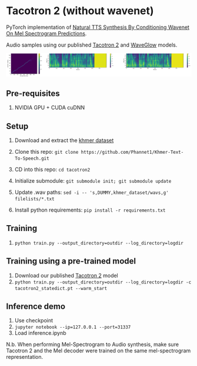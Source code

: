 # Tacotron 2 (without wavenet)

PyTorch implementation of [Natural TTS Synthesis By Conditioning
Wavenet On Mel Spectrogram Predictions](https://arxiv.org/pdf/1712.05884.pdf). 

Audio samples using our published [Tacotron 2] and [WaveGlow] models.

![Alignment, Predicted Mel Spectrogram, Target Mel Spectrogram](tensorboard.png)

## Pre-requisites
1. NVIDIA GPU + CUDA cuDNN

## Setup
1. Download and extract the [khmer dataset](https://www.openslr.org/resources/42/km_kh_male.zip)

2. Clone this repo: `git clone https://github.com/Phannet1/Khmer-Text-To-Speech.git`
3. CD into this repo: `cd tacotron2`
4. Initialize submodule: `git submodule init; git submodule update`
5. Update .wav paths: `sed -i -- 's,DUMMY,khmer_dataset/wavs,g' filelists/*.txt`
8. Install python requirements: `pip install -r requirements.txt`

## Training
1. `python train.py --output_directory=outdir --log_directory=logdir`

## Training using a pre-trained model
1. Download our published [Tacotron 2] model
2. `python train.py --output_directory=outdir --log_directory=logdir -c tacotron2_statedict.pt --warm_start`

## Inference demo
1. Use checkpoint 
2. `jupyter notebook --ip=127.0.0.1 --port=31337`
3. Load inference.ipynb 

N.b.  When performing Mel-Spectrogram to Audio synthesis, make sure Tacotron 2
and the Mel decoder were trained on the same mel-spectrogram representation. 

[WaveGlow]: https://drive.google.com/open?id=1rpK8CzAAirq9sWZhe9nlfvxMF1dRgFbF
[Tacotron 2]: https://drive.google.com/file/d/1c5ZTuT7J08wLUoVZ2KkUs_VdZuJ86ZqA/view?usp=sharing
